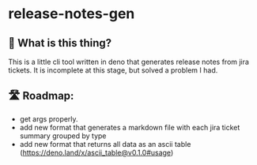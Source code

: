 # release-notes-gen

## 🤔 What is this thing?

This is a little cli tool written in deno that generates release notes from jira tickets.
It is incomplete at this stage, but solved a problem I had.

## 🛣️ Roadmap:

- get args properly.
- add new format that generates a markdown file with each jira ticket summary grouped by type
- add new format that returns all data as an ascii table (https://deno.land/x/ascii_table@v0.1.0#usage)
